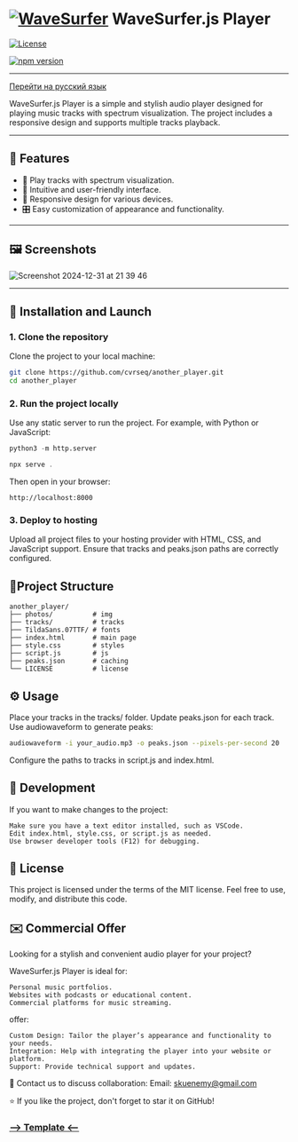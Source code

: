 # [![WaveSurfer](https://user-images.githubusercontent.com/381895/226091100-f5567a28-7736-4d37-8f84-e08f297b7e1a.png)](https://github.com/katspaugh/wavesurfer.js) WaveSurfer.js Player

[![License](https://img.shields.io/badge/license-MIT-blue.svg)](LICENSE)

[![npm version](https://img.shields.io/npm/v/wavesurfer.js.svg)](https://www.npmjs.com/package/wavesurfer.js)

---

[Перейти на русский язык](README_RU.md)

WaveSurfer.js Player is a simple and stylish audio player designed for playing music tracks with spectrum visualization. The project includes a responsive design and supports multiple tracks playback.

---

## 📖 Features

- 🎵 Play tracks with spectrum visualization.
- 🚀 Intuitive and user-friendly interface.
- 📱 Responsive design for various devices.
- 🎛️ Easy customization of appearance and functionality.

---

## 🖼️ Screenshots

![Screenshot 2024-12-31 at 21 39 46](https://github.com/user-attachments/assets/9a0410d2-9349-43fe-9ffe-fde7c0dfab24)

---

## 🚀 Installation and Launch

### 1. Clone the repository
Clone the project to your local machine:
```bash
git clone https://github.com/cvrseq/another_player.git
cd another_player
```

### 2. Run the project locally

Use any static server to run the project. For example, with Python or JavaScript:
```python
python3 -m http.server
```
```javascript
npx serve .
```
Then open in your browser:
```arduino
http://localhost:8000
```
### 3. Deploy to hosting

Upload all project files to your hosting provider with HTML, CSS, and JavaScript support. Ensure that tracks and peaks.json paths are correctly configured.


## 📂Project Structure
```plaintext
another_player/
├── photos/          # img
├── tracks/          # tracks
├── TildaSans.07TTF/ # fonts
├── index.html       # main page
├── style.css        # styles
├── script.js        # js
├── peaks.json       # caching
└── LICENSE          # license
```

## ⚙️ Usage

Place your tracks in the tracks/ folder.
Update peaks.json for each track. Use audiowaveform to generate peaks:
    
```bash
audiowaveform -i your_audio.mp3 -o peaks.json --pixels-per-second 20
```

Configure the paths to tracks in script.js and index.html.


## 🔧 Development

If you want to make changes to the project:

    Make sure you have a text editor installed, such as VSCode.
    Edit index.html, style.css, or script.js as needed.
    Use browser developer tools (F12) for debugging.
## 📄 License

This project is licensed under the terms of the MIT license. Feel free to use, modify, and distribute this code.
## ✉️ Commercial Offer

Looking for a stylish and convenient audio player for your project?

WaveSurfer.js Player is ideal for:

    Personal music portfolios.
    Websites with podcasts or educational content.
    Commercial platforms for music streaming.

offer:

    Custom Design: Tailor the player’s appearance and functionality to your needs.
    Integration: Help with integrating the player into your website or platform.
    Support: Provide technical support and updates.

💬 Contact us to discuss collaboration:
Email: skuenemy@gmail.com

⭐ If you like the project, don't forget to star it on GitHub!

### [--> Template <--](https://ivansuslin.com/)
